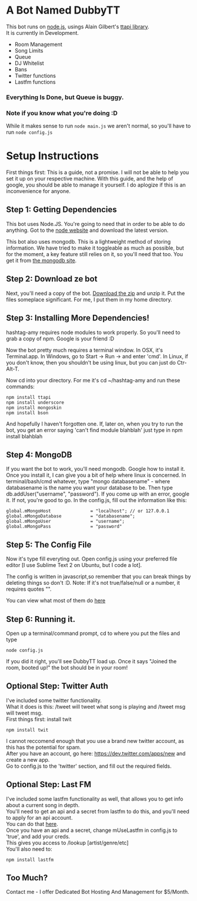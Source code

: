# A Bot Named DubbyTT

This bot runs on [node.js](http://nodejs.org/), usings Alain Gilbert's [ttapi library](https://github.com/alaingilbert/Turntable-API).  
It is currently in Development.

 - Room Management
 - Song Limits
 - Queue
 - DJ Whitelist
 - Bans
 - Twitter functions
 - Lastfm functions

### Everything Is Done, but Queue is buggy. 

### Note if you know what you're doing :D

While it makes sense to run ```node main.js```
we aren't normal, so you'll have to run ```node config.js```

# Setup Instructions

First things first: This is a guide, not a promise. I will not be able to help you set it up on your respective machine. With this guide, and 
the help of google, you should be able to manage it yourself. I do aplogize if this is an inconvenience for anyone.

## Step 1: Getting Dependencies
This bot uses Node.JS. You're going to need that in order to be able to do anything. Got to the [node website](http://www.nodejs.org/) and download
the latest version.

This bot also uses mongodb. This is a lightweight method of storing information. We have tried to make it toggleable as much as possible, but for the moment, a key feature still relies on it, so you'll need that too. You get it from [the mongodb site](http://www.mongodb.org/downloads).

## Step 2: Download ze bot
Next, you'll need a copy of the bot. [Download the zip](https://github.com/dubbytt/hashtag-amy/zipball/master) and unzip it. Put the files someplace significant. For me, I put them in my home directory. 

## Step 3: Installing More Dependencies!
hashtag-amy requires node modules to work properly. So you'll need to grab a copy of npm. Google is your friend :D

Now the bot pretty much requires a terminal window. In OSX, it's Terminal.app. In Windows, go to Start -> Run -> and enter 'cmd'. In Linux, if you don't know, then you shouldn't be using linux, but you can just do Ctr-Alt-T.

Now cd into your directory. For me it's cd ~/hashtag-amy and run these commands:

    npm install ttapi
    npm install underscore
    npm install mongoskin
    npm install bson

And hopefully I haven't forgotten one. If, later on, when you try to run the bot, you get an error saying 'can't find module blahblah'
just type in npm install blahblah

## Step 4: MongoDB
If you want the bot to work, you'll need mongodb. Google how to install it. Once you install it, I can give you a bit of help where linux is concerned.
In terminal/bash/cmd whatever, type "mongo databasename" - where databasename is the name you want your database to be.
Then type db.addUser("username", "password"). 
If you come up with an error, google it. If not, you're good to go.
In the config.js, fill out the information like this:

```
global.mMongoHost               = "localhost"; // or 127.0.0.1
global.mMongoDatabase           = "databasename";
global.mMongoUser               = "username";   
global.mMongoPass               = "password"
```

## Step 5: The Config File
Now it's type fill everyting out. Open config.js using your preferred file editor [I use Sublime Text 2 on Ubuntu, but I code a lot].

The config is written in javascript,so remember that you can break things by deleting things so don't :D.
Note: If it's not true/false/null or a number, it requires quotes "". 

You can view what most of them do [here](http://billing.yayramen.com/index.php/kb/documentation/turntable-fm-bot-config-documentation)

## Step 6: Running it.
Open up a terminal/command prompt, cd to where you put the files and type

    node config.js

If you did it right, you'll see DubbyTT load up. Once it says "Joined the room, booted up!" the bot should be in your room!

## Optional Step: Twitter Auth
I've included some twitter functionality.  
What it does is this: /tweet will tweet what song is playing and /tweet msg will tweet msg.  
First things first: install twit

```
npm install twit
```
I cannot reccomend enough that you use a brand new twitter account, as this has the potential for spam.  
After you have an account, go here: https://dev.twitter.com/apps/new and create a new app.  
Go to config.js to the 'twitter' section, and fill out the required fields.  

## Optional Step: Last FM
I've included some lastfm functionality as well, that allows you to get info about a current song in depth.  
You'll need to get an api and a secret from lastfm to do this, and you'll need to apply for an api account.  
You can do that [here](http://www.last.fm/api/account).  
Once you have an api and a secret, change mUseLastfm in config.js to 'true', and add your creds.  
This gives you access to /lookup [artist/genre/etc]  
You'll also need to:
```
npm install lastfm
```

## Too Much?
Contact me - I offer Dedicated Bot Hosting And Management for $5/Month.

